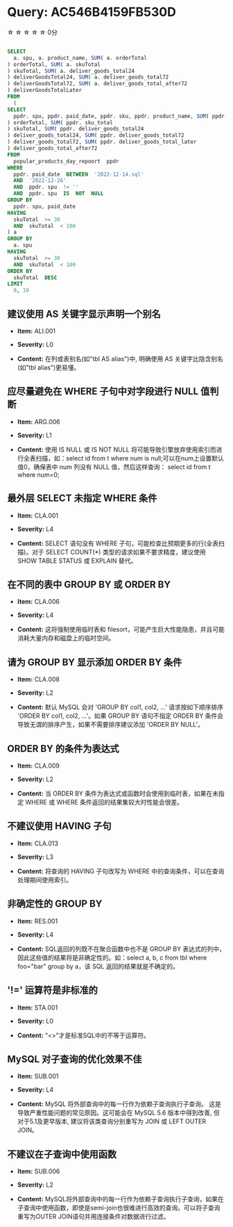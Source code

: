 # Query: AC546B4159FB530D

☆ ☆ ☆ ☆ ☆ 0分

```sql

SELECT  
  a. spu, a. product_name, SUM( a. orderTotal
) orderTotal, SUM( a. skuTotal
) skuTotal, SUM( a. deliver_goods_total24
) deliverGoodsTotal24, SUM( a. deliver_goods_total72
) deliverGoodsTotal72, SUM( a. deliver_goods_total_after72
) deliverGoodsTotalLater  
FROM  
  (
SELECT  
  ppdr. spu, ppdr. paid_date, ppdr. sku, ppdr. product_name, SUM( ppdr. order_total
) orderTotal, SUM( ppdr. sku_total
) skuTotal, SUM( ppdr. deliver_goods_total24
) deliver_goods_total24, SUM( ppdr. deliver_goods_total72
) deliver_goods_total72, SUM( ppdr. deliver_goods_total_later
) deliver_goods_total_after72  
FROM  
  popular_products_day_repoort  ppdr  
WHERE  
  ppdr. paid_date  BETWEEN  '2022-12-14.sql' 
  AND  '2022-12-26' 
  AND  ppdr. spu  != '' 
  AND  ppdr. spu  IS  NOT  NULL  
GROUP BY  
  ppdr. spu, paid_date  
HAVING  
  skuTotal  >= 30  
  AND  skuTotal  < 100
) a  
GROUP BY  
  a. spu  
HAVING  
  skuTotal  >= 30  
  AND  skuTotal  < 100  
ORDER BY  
  skuTotal  DESC  
LIMIT  
  0, 10
```

## 建议使用 AS 关键字显示声明一个别名

* **Item:**  ALI.001

* **Severity:**  L0

* **Content:**  在列或表别名(如"tbl AS alias")中, 明确使用 AS 关键字比隐含别名(如"tbl alias")更易懂。

## 应尽量避免在 WHERE 子句中对字段进行 NULL 值判断

* **Item:**  ARG.006

* **Severity:**  L1

* **Content:**  使用 IS NULL 或 IS NOT NULL 将可能导致引擎放弃使用索引而进行全表扫描，如：select id from t where num is null;可以在num上设置默认值0，确保表中 num 列没有 NULL 值，然后这样查询： select id from t where num=0;

## 最外层 SELECT 未指定 WHERE 条件

* **Item:**  CLA.001

* **Severity:**  L4

* **Content:**  SELECT 语句没有 WHERE 子句，可能检查比预期更多的行(全表扫描)。对于 SELECT COUNT(\*) 类型的请求如果不要求精度，建议使用 SHOW TABLE STATUS 或 EXPLAIN 替代。

## 在不同的表中 GROUP BY 或 ORDER BY

* **Item:**  CLA.006

* **Severity:**  L4

* **Content:**  这将强制使用临时表和 filesort，可能产生巨大性能隐患，并且可能消耗大量内存和磁盘上的临时空间。

## 请为 GROUP BY 显示添加 ORDER BY 条件

* **Item:**  CLA.008

* **Severity:**  L2

* **Content:**  默认 MySQL 会对 'GROUP BY col1, col2, ...' 请求按如下顺序排序 'ORDER BY col1, col2, ...'。如果 GROUP BY 语句不指定 ORDER BY 条件会导致无谓的排序产生，如果不需要排序建议添加 'ORDER BY NULL'。

## ORDER BY 的条件为表达式

* **Item:**  CLA.009

* **Severity:**  L2

* **Content:**  当 ORDER BY 条件为表达式或函数时会使用到临时表，如果在未指定 WHERE 或 WHERE 条件返回的结果集较大时性能会很差。

## 不建议使用 HAVING 子句

* **Item:**  CLA.013

* **Severity:**  L3

* **Content:**  将查询的 HAVING 子句改写为 WHERE 中的查询条件，可以在查询处理期间使用索引。

## 非确定性的 GROUP BY

* **Item:**  RES.001

* **Severity:**  L4

* **Content:**  SQL返回的列既不在聚合函数中也不是 GROUP BY 表达式的列中，因此这些值的结果将是非确定性的。如：select a, b, c from tbl where foo="bar" group by a，该 SQL 返回的结果就是不确定的。

## '!=' 运算符是非标准的

* **Item:**  STA.001

* **Severity:**  L0

* **Content:**  "<>"才是标准SQL中的不等于运算符。

## MySQL 对子查询的优化效果不佳

* **Item:**  SUB.001

* **Severity:**  L4

* **Content:**  MySQL 将外部查询中的每一行作为依赖子查询执行子查询。 这是导致严重性能问题的常见原因。这可能会在 MySQL 5.6 版本中得到改善, 但对于5.1及更早版本, 建议将该类查询分别重写为 JOIN 或 LEFT OUTER JOIN。

## 不建议在子查询中使用函数

* **Item:**  SUB.006

* **Severity:**  L2

* **Content:**  MySQL将外部查询中的每一行作为依赖子查询执行子查询，如果在子查询中使用函数，即使是semi-join也很难进行高效的查询。可以将子查询重写为OUTER JOIN语句并用连接条件对数据进行过滤。

